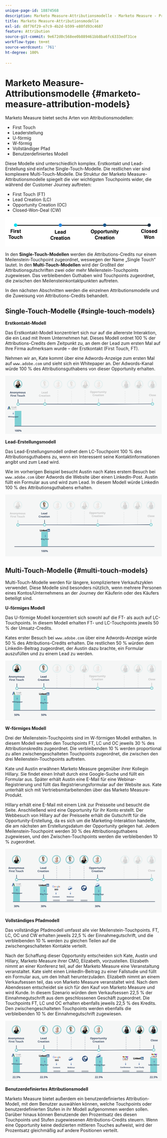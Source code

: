 ```yaml
---
unique-page-id: 18874568
description: Marketo Measure-Attributionsmodelle - Marketo Measure - Produktdokumentation
title: Marketo Measure-Attributionsmodelle
exl-id: d8f76f29-e7c9-4b2d-b599-e80fd93c4687
feature: Attribution
source-git-commit: 9e672d0c568ee0b889461bb8ba6fc6333edf31ce
workflow-type: tm+mt
source-wordcount: '761'
ht-degree: 100%

---
```


# Marketo Measure-Attributionsmodelle {#marketo-measure-attribution-models}

Marketo Measure bietet sechs Arten von Attributionsmodellen:

* First Touch
* Leaderstellung
* U-förmig
* W-förmig
* Vollständiger Pfad
* Benutzerdefiniertes Modell

Diese Modelle sind unterschiedlich komplex. Erstkontakt und Lead-Erstellung sind einfache Single-Touch-Modelle. Die restlichen vier sind komplexere Multi-Touch-Modelle. Die Struktur der Marketo Measure-Attributionsmodelle spiegelt die vier wichtigsten Touchpoints wider, die während der Customer Journey auftreten:

* First Touch (FT)
* Lead Creation (LC)
* Opportunity Creation (OC)
* Closed-Won-Deal (CW)

![](assets/1-1.png)

In den **Single-Touch-Modellen** werden die Attributions-Credits nur einem Meilenstein-Touchpoint zugeordnet, weswegen der Name „Single Touch“ lautet.
In den **Multi-Touch-Modellen** wird der Großteil der Attributionsgutschriften zwei oder mehr Meilenstein-Touchpoints zugewiesen. Das verbleibenden Guthaben wird Touchpoints zugeordnet, die zwischen den Meilensteinkontaktpunkten auftreten.

In den nächsten Abschnitten werden die einzelnen Attributionsmodelle und die Zuweisung von Attributions-Credits behandelt.

## Single-Touch-Modelle {#single-touch-models}

**Erstkontakt-Modell**

Das Erstkontakt-Modell konzentriert sich nur auf die allererste Interaktion, die ein Lead mit Ihrem Unternehmen hat. Dieses Modell ordnet 100 % der Attributions-Credits dem Zeitpunkt zu, an dem der Lead zum ersten Mal auf Ihre Firma aufmerksam wurde – der Erstkontakt (First Touch, FT).

Nehmen wir an, Kate kommt über eine Adwords-Anzeige zum ersten Mal auf `www.adobe.com` und sieht sich ein Whitepaper an. Der Adwords-Kanal würde 100 % des Attributionsguthabens von dieser Opportunity erhalten.

![](assets/2.png)

**Lead-Erstellungsmodell**

Das Lead-Erstellungsmodell ordnet dem LC-Touchpoint 100 % des Attributionsguthabens zu, wenn ein Interessent seine Kontaktinformationen angibt und zum Lead wird.

Wie im vorherigen Beispiel besucht Austin nach Kates erstem Besuch bei `www.adobe.com` über Adwords die Website über einen LinkedIn-Post. Austin füllt ein Formular aus und wird zum Lead. In diesem Modell würde Linkedin 100 % des Attributionsguthabens erhalten.

![](assets/3.png)

## Multi-Touch-Modelle {#multi-touch-models}

Multi-Touch-Modelle werden für längere, kompliziertere Verkaufszyklen verwendet. Diese Modelle sind besonders nützlich, wenn mehrere Personen eines Kontos/Unternehmens an der Journey der Käuferin oder des Käufers beteiligt sind.

**U-förmiges Modell**

Das U-förmige Modell konzentriert sich sowohl auf die FT- als auch auf LC-Touchpoints. In diesem Modell erhalten FT- und LC-Touchpoints jeweils 50 % der Umsatz-Credits.

Kates erster Besuch bei `www.adobe.com` über eine Adwords-Anzeige würde 50 % des Attributions-Credits erhalten. Die restlichen 50 % würden dem Linkedin-Beitrag zugeordnet, der Austin dazu brachte, ein Formular auszufüllen und zu einem Lead zu werden.

![](assets/4.png)

**W-förmiges Modell**

Drei der Meilenstein-Touchpoints sind im W-förmigen Modell enthalten. In diesem Modell werden den Touchpoints FT, LC und OC jeweils 30 % des Attributionskredits zugeordnet. Die verbleibenden 10 % werden proportional zu allen zwischengeschalteten Touchpoints zugeordnet, die zwischen den drei Meilenstein-Touchpoints auftreten.

Kate und Austin erwähnen Marketo Measure gegenüber ihrer Kollegin Hillary. Sie findet einen Inhalt durch eine Google-Suche und füllt ein Formular aus. Später erhält Austin eine E-Mail für eine Webinar-Registrierung und füllt das Registrierungsformular auf der Website aus. Kate unterhält sich mit Vertriebsmitarbeitenden über das Marketo Measure-Produkt.

Hillary erhält eine E-Mail mit einem Link zur Preisseite und besucht die Seite. Anschließend wird eine Opportunity für ihr Konto erstellt. Der Webbesuch von Hillary auf der Preisseite erhält die Gutschrift für die Opportunity-Erstellung, da es sich um die Marketing-Interaktion handelte, die am nächsten am Erstellungsdatum der Opportunity gelegen hat. Jedem Meilenstein-Touchpoint werden 30 % des Attributionsguthabens zugewiesen, und den Zwischen-Touchpoints werden die verbleibenden 10 % zugeordnet.

![](assets/5.png)

**Vollständiges Pfadmodell**

Das vollständige Pfadmodell umfasst alle vier Meilenstein-Touchpoints. FT, LC, OC und CW erhalten jeweils 22,5 % der Einnahmegutschrift, und die verbleibenden 10 % werden zu gleichen Teilen auf die zwischengeschalteten Kontakte verteilt.

Nach der Schaffung dieser Opportunity entscheiden sich Kate, Austin und Hillary, Marketo Measure ihrer CMO, Elizabeth, vorzustellen. Elizabeth nimmt an einer Konferenz teil, auf der Marketo Measure eine Veranstaltung veranstaltet. Kate sieht einen LinkedIn-Beitrag zu einer Fallstudie und füllt ein Formular aus, um den Inhalt herunterzuladen. Elizabeth nimmt an einem Verkaufsessen teil, das von Marketo Measure veranstaltet wird. Nach dem Abendessen entscheidet sie sich für den Kauf von Marketo Measure und wird Kunde. In diesem Szenario würden dem Verkaufsessen 22,5 % der Einnahmegutschrift aus dem geschlossenen Geschäft zugeordnet. Die Touchpoints FT, LC und OC erhalten ebenfalls jeweils 22,5 % des Kredits. Den zwischengeschalteten Touchpoints werden ebenfalls die verbleibenden 10 % der Einnahmegutschrift zugewiesen.

![](assets/6.png)

**Benutzerdefiniertes Attributionsmodell**

Marketo Measure bietet außerdem ein benutzerdefiniertes Attribution-Modell, mit dem Benutzer auswählen können, welche Touchpoints oder benutzerdefinierten Stufen in ihr Modell aufgenommen werden sollen. Darüber hinaus können Benutzende den Prozentsatz des diesen Touchpoints und Stufen zugewiesenen Attributions-Credits steuern. Wenn eine Opportunity keine dedizierten mittleren Touches aufweist, wird der Prozentsatz gleichmäßig auf andere Positionen verteilt.
